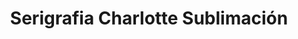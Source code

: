 ---
title: "Serigrafia Charlotte Sublimación"
url: /liberia/serigrafia-charlotte-sublimacion/
shop: general
---